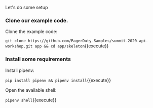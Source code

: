 Let's do some setup

### Clone our example code.

Clone the example code:

`git clone https://github.com/PagerDuty-Samples/summit-2020-api-workshop.git app && cd app/skeleton`{{execute}}

### Install some requirements

Install pipenv:

`pip install pipenv && pipenv install`{{execute}}

Open the available shell:

`pipenv shell`{{execute}}
